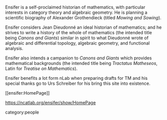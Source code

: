 Ensifer is a self-proclaimed historian of mathematics, with particular interests in category theory and algebraic geometry. He is planning a scientific biography of Alexander Grothendieck (titled _Mowing and Sowing_).

Ensifer considers Jean Dieudonné an ideal historian of mathematics; and he strives to write a history of the whole of mathematics (the intended title being _Canons and Giants_) similar in spirit to what Dieudonné wrote of algebraic and differential topology, algebraic geometry, and functional analysis.

Ensifer also intends a campanion to _Canons and Giants_ which provides mathematical backgrounds (the intended title being _Tractatus Matheseos_, Latin for _Treatise on Mathematics_).

Ensifer benefits a lot form nLab when preparing drafts for TM and his special thanks go to Urs Schreiber for his bring this site into existence.

[[ensifer:HomePage]]

https://ncatlab.org/ensifer/show/HomePage

category:people